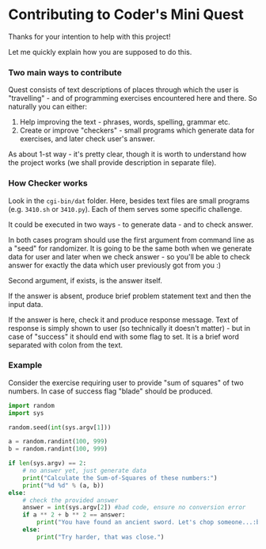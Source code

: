 # Contributing to Coder's Mini Quest

Thanks for your intention to help with this project!

Let me quickly explain how you are supposed to do this.

### Two main ways to contribute

Quest consists of text descriptions of places through
which the user is "travelling" - and of programming exercises
encountered here and there. So naturally you can either:

1. Help improving the text - phrases, words, spelling, grammar etc.
2. Create or improve "checkers" - small programs which generate data
  for exercises, and later check user's answer.

As about 1-st way - it's pretty clear, though it is worth to understand how
the project works (we shall provide description in separate file).

### How Checker works

Look in the `cgi-bin/dat` folder. Here, besides text files are small programs
(e.g. `3410.sh` or `3410.py`). Each of them serves some specific challenge.

It could be executed in two ways - to generate data - and to check answer.

In both cases program should use the first argument from command line
as a "seed" for randomizer. It is going to be the same both when we generate
data for user and later when we check answer - so you'll be able to check
answer for exactly the data which user previously got from you :)

Second argument, if exists, is the answer itself.

If the answer is absent, produce brief problem statement text and then
the input data.

If the answer is here, check it and produce response message. Text of
response is simply shown to user (so technically it doesn't matter) - but
in case of "success" it should end with some flag to set. It is a brief
word separated with colon from the text.

### Example

Consider the exercise requiring user to provide "sum of squares" of two
numbers. In case of success flag "blade" should be produced.

```py
import random
import sys

random.seed(int(sys.argv[1]))

a = random.randint(100, 999)
b = random.randint(100, 999)

if len(sys.argv) == 2:
    # no answer yet, just generate data
    print("Calculate the Sum-of-Squares of these numbers:")
    print("%d %d" % (a, b))
else:
    # check the provided answer
    answer = int(sys.argv[2]) #bad code, ensure no conversion error
    if a ** 2 + b ** 2 == answer:
        print("You have found an ancient sword. Let's chop someone...:blade")
    else:
        print("Try harder, that was close.")
```